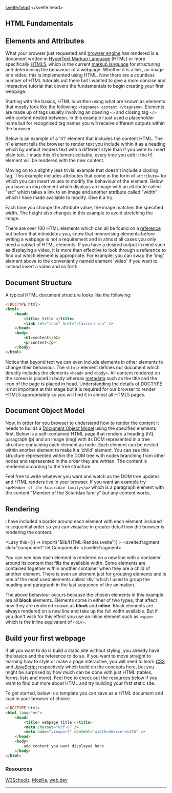 <script>
import GithubStar from "$lib/GithubStar.svelte";
import DOMTree from "$lib/DOM-Tree.svelte";
import HTMLatt from "$lib/HTML-Attributes.svelte";
import HTMLele from "$lib/HTML-Element.svelte";
import Lazy from "$lib/Lazy.svelte";
import '$lib/styles/vscode-dark.css';
</script>

<svelte:head>
	<title>HTML Fundamentals| Sergen Karaoglan</title>
	<meta name="description" content="Learn the fundamentals of HTML" />
</svelte:head>

<article class="max-md:mx-4 prose lg:prose-xl m-auto pt-16">

# HTML Fundamentals
## Elements and Attributes
What your browser just requested and [browser engine](https://en.wikipedia.org/wiki/Browser_engine) has rendered is a document written in [HyperText Markup Language](https://en.wikipedia.org/wiki/HTML) (HTML) or more specifically [HTML5](https://en.wikipedia.org/wiki/HTML5), which is the current [markup language](https://en.wikipedia.org/wiki/Markup_language) for structuring and determining the behaviour of a webpage. Whether it is a link, an image or a video, this is implemented using HTML. Now there are a countless number of HTML tutorials out there but I wanted to give a more concise and interactive tutorial that covers the fundamentals to begin creating your first webpage. 

Starting with the basics, HTML is written using what are known as elements that mostly look like the following: ```<tagname> content </tagname>```. Elements are made up of tags usually involving an opening ```<>``` and closing tag ```</>``` with content nested between. In this example I just used a placeholder name but for recognised tag names you will receive different outputs within the browser.

Below is an example of a 'h1' element that includes the content HTML. The h1 element tells the browser to render text you include within it as a heading which by default renders text with a different style than if you were to insert plain text. I made this h1 element editable, every time you edit it the h1 element will be rendered with the new content.
<HTMLele />

Moving on to a slightly less trivial example that doesn't include a closing tag. This example includes attributes that come in the form of ```attribute=``` for which you can insert values to modify the behaviour of the element. Below you have an img element which displays an image with an attribute called "src" which takes a link to an image and another attribute called "width" which I have made available to modify. Give it a try.

<HTMLatt />

Each time you change the attribute value, the image matches the specified width. The height also changes in this example to avoid stretching the image.

There are over 100 HTML elements which can all be found on a [reference](https://www.w3schools.com/tags/) but before that intimidates you, know that memorising elements before writing a webpage is not a requirement and in almost all cases you only need a subset of HTML elements. If you have a desired output in mind such as displaying a video, it is more than effective to look through a reference to find out which element is appropriate. For example, you can swap the 'img' element above to the conveniently named element 'video' if you want to instead insert a video and so forth.

## Document Structure
A typical HTML document structure looks like the following:

```HTML
<!DOCTYPE html>
<html>
	<head>
		<title> title </title>
		<link rel="icon" href="/favicon.ico" />
	</head>
	<body>
		<h1>content</h1>
		<p>content</p>
	</body>
</html>
```

Notice that beyond text we can even include elements in other elements to change their behaviour. The ```<html>``` element defines our document which directly includes the elements ```<head>``` and ```<body>```. All content rendered on the screen is placed in body whereas [metadata](https://en.wikipedia.org/wiki/Metadata) such as the title and the icon of the page is placed in head. Understanding the details of [DOCTYPE](https://html.spec.whatwg.org/multipage/syntax.html#the-doctype) is not important at this stage but it is required for our browser to render HTML5 appropriately so you will find it in almost all HTML5 pages.

## Document Object Model
Now, in order for you browser to understand how to render the content it needs to builds a [Document Object Model](https://en.wikipedia.org/wiki/Document_Object_Model) using the specified elements first.
Below is a self-contained HTML page that renders a heading (h1), paragraph (p) and an image (img) with its DOM represented in a tree structure containing each element as node. Each element can be nested within another element to make it a 'child' element. You can see this structure represented within the DOM tree with nodes branching from other nodes and represented in the order they are written. The content is rendered according to the tree structure.

Feel free to write whatever you want and watch as the DOM tree updates and HTML renders live in your browser. If you want an example try ```<p>Member of the Sciuridae family</p>``` which is a paragraph element with the content "Member of the Sciuridae family" but any content works.

<div class="w-fit m-auto py-5">
<DOMTree />
</div>

## Rendering
I have included a border around each element with each element included in sequential order so you can visualise in greater detail how the browser is rendering the content.

<Lazy
	this={() => import("$lib/HTML-Render.svelte")}
	>
	<svelte:fragment slot="component" let:Component>
		<Component />
	</svelte:fragment>
</Lazy>

You can see how each element is rendered on a new line with a container around its content that fills the available width. Some elements are contained together within another container when they are a child of another element. There is even an element just for grouping elements and is one of the most used elements called 'div' which I used to group the heading and paragraph in the last sequence of the animation.

The above behaviour occurs because the chosen elements in this example are all **block** elements. Elements come in either of two types, that affect how they are rendered known as **block** and **inline**. Block elements are always rendered on a new line and take up the full width available. But if you don't wish for this effect you use an inline element such as ```<span>``` which is the inline equivalent of ```<div>```.

## Build your first webpage
If all you want to do is build a static site without styling, you already have the basics and the reference to do so. If you want to move straight to learning how to style or make a page interactive, you will need to learn [CSS](https://en.wikipedia.org/wiki/CSS) and [JavaScript](https://en.wikipedia.org/wiki/JavaScript) respectively which build on the concepts here, but you might be surprised by how much can be done with just HTML (tables, forms, lists and more). Feel free to check out the resources below if you want to find out more about HTML and try building your first static site.

To get started, below is a template you can save as a HTML document and load in your browser of choice.

```HTML
<!DOCTYPE html>
<html lang="en">
	<head>
		<title> webpage title </title>
		<meta charset="utf-8" />
		<meta name="viewport" content="width=device-width" />
	</head>
	<body>
		add content you want displayed here
	</body>
</html>
```

### Resources
[W3Schools](https://www.w3schools.com/html/default.asp),
[Mozilla](https://developer.mozilla.org/en-US/docs/Web/HTML),
[web.dev](https://web.dev/learn/html/)

___

<GithubStar />
<!-- The group that specifies HTML and the DOM is called [WHATWG](https://en.wikipedia.org/wiki/WHATWG) and use to be the [W3C](https://en.wikipedia.org/wiki/World_Wide_Web_Consortium). The [browser engine](https://en.wikipedia.org/wiki/Browser_engine) is responsible for what is responsible for rendering HTML into a webpage and needs to be developed by browser vendors (Chrome, Safari, Firefox etc.) to match the HTML specification so we have a consistently functioning web pages across different devices and different browsers.-->

</article>